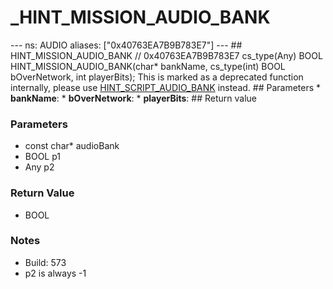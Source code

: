 # _HINT_MISSION_AUDIO_BANK

--- ns: AUDIO aliases: ["0x40763EA7B9B783E7"] --- ## HINT_MISSION_AUDIO_BANK  // 0x40763EA7B9B783E7 cs_type(Any) BOOL HINT_MISSION_AUDIO_BANK(char* bankName, cs_type(int) BOOL bOverNetwork, int playerBits);  This is marked as a deprecated function internally, please use [HINT_SCRIPT_AUDIO_BANK](#_0xFB380A29641EC31A) instead.  ## Parameters * **bankName**: * **bOverNetwork**: * **playerBits**:  ## Return value

### Parameters
* const char* audioBank
* BOOL p1
* Any p2

### Return Value
* BOOL

### Notes
* Build: 573
* p2 is always -1


